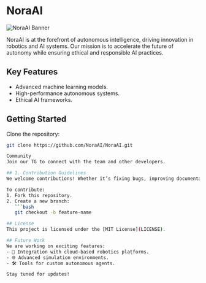 # NoraAI
![NoraAI Banner](assets/banner.png)

NoraAI is at the forefront of autonomous intelligence, driving innovation in robotics and AI systems. Our mission is to accelerate the future of autonomy while ensuring ethical and responsible AI practices.

## Key Features
- Advanced machine learning models.
- High-performance autonomous systems.
- Ethical AI frameworks.

## Getting Started
Clone the repository:
```bash
git clone https://github.com/NoraAI/NoraAI.git

Community
Join our TG to connect with the team and other developers.

## 1. Contribution Guidelines
We welcome contributions! Whether it’s fixing bugs, improving documentation, or suggesting new features, your help is invaluable.

To contribute:
1. Fork this repository.
2. Create a new branch:
   ```bash
   git checkout -b feature-name

## License
This project is licensed under the [MIT License](LICENSE).

## Future Work
We are working on exciting features:
- 🚀 Integration with cloud-based robotics platforms.
- 🌐 Advanced simulation environments.
- 🛠️ Tools for custom autonomous agents.

Stay tuned for updates!

